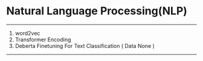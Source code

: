 


# Natural Language Processing(NLP)
-----------
1. word2vec
2. Transformer Encoding
3. Deberta Finetuning For Text Classification ( Data None )
-------------


